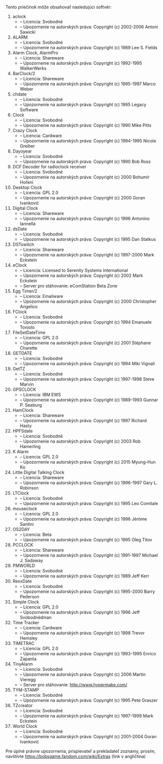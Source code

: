Tento priečinok môže obsahovať nasledujúci softvér:

1. aclock
   - – Licencia: Svobodné
   - – Upozornenie na autorských práva: Copyright (c) 2002-2006 Antoni Sawicki
2. ALARM
   - – Licencia: Svobodné
   - – Upozornenie na autorských práva: Copyright (c) 1989 Lee S. Fields
3. Alarm Clock, AlarmPro
   - – Licencia: Shareware
   - – Upozornenie na autorských práva: Copyright (c) 1992-1995 WalkerWerks
4. BarClock/2
   - – Licencia: Shareware
   - – Upozornenie na autorských práva: Copyright (c) 1995-1997 Marco Weber
5. chdate
   - – Licencia: Svobodné
   - – Upozornenie na autorských práva: Copyright (c) 1995 Legacy Software
6. Clock
   - – Licencia: Svobodné
   - – Upozornenie na autorských práva: Copyright (c) 1990 Mike Pitts
7. Crazy Clock
   - – Licencia: Cardware
   - – Upozornenie na autorských práva: Copyright (c) 1994-1995 Nicole Greiber
8. Dayoyear
   - – Licencia: Svobodné
   - – Upozornenie na autorských práva: Copyright (c) 1990 Bob Ross
9. DCF Decoder for radioclock receiver
   - – Licencia: Svobodné
   - – Upozornenie na autorských práva: Copyright (c) 2000 Bohumír Hoření
10. Desktop Clock
    - – Licencia: GPL 2.0
    - – Upozornenie na autorských práva: Copyright (c) 2000 Goran Ivanković
11. Digital Clock
    - – Licencia: Shareware
    - – Upozornenie na autorských práva: Copyright (c) 1996 Antonino Iannella
12. dsDate
    - – Licencia: Svobodné
    - – Upozornenie na autorských práva: Copyright (c) 1995 Dan Statkus
13. DSTswitch
    - – Licencia: Shareware
    - – Upozornenie na autorských práva: Copyright (c) 1997-2000 Mark Eckstein
14. eClock
    - – Licencia: Licensed to Serenity Systems International
    - – Upozornenie na autorských práva: Copyright (c) 2002 Mark Eckstein
    - – Server pro stáhovanie: eComStation Beta Zone
15. Egg Timer/2
    - – Licencia: Emailware
    - – Upozornenie na autorských práva: Copyright (c) 2000 Christopher Angelico
16. FClock
    - – Licencia: Svobodné
    - – Upozornenie na autorských práva: Copyright (c) 1994 Emanuele Toniolo
17. FileSetDateTime
    - – Licencia: GPL 2.0
    - – Upozornenie na autorských práva: Copyright (c) 2001 Stéphane Charette
18. GETDATE
    - – Licencia: Svobodné
    - – Upozornenie na autorských práva: Copyright (c) 1994 Miki Vignali
19. GetTZ
    - – Licencia: Svobodné
    - – Upozornenie na autorských práva: Copyright (c) 1997-1998 Steve Marvin
20. GPSCLOCK
    - – Licencia: IBM EWS
    - – Upozornenie na autorských práva: Copyright (c) 1989-1993 Gunnar P. Seaburg
21. HamClock
    - – Licencia: Shareware
    - – Upozornenie na autorských práva: Copyright (c) 1997 Richard Hasty
22. HPFSdate
    - – Licencia: Svobodné
    - – Upozornenie na autorských práva: Copyright (c) 2003 Rob Hamerling
23. K Alarm
    - – Licencia: GPL 2.0
    - – Upozornenie na autorských práva: Copyright (c) 2015 Myung-Hun Ko
24. Little Digital Talking Clock
    - – Licencia: Shareware
    - – Upozornenie na autorských práva: Copyright (c) 1996-1997 Gary L. Robinson
25. LTClock
    - – Licencia: Svobodné
    - – Upozornenie na autorských práva: Copyright (c) 1995 Leo Comitale
26. mouseclock
    - – Licencia: GPL 2.0
    - – Upozornenie na autorských práva: Copyright (c) 1996 Jérôme Santini
27. OS2DAY
    - – Licencia: Beta
    - – Upozornenie na autorských práva: Copyright (c) 1995 Oleg Titov
28. PCCLOCK
    - – Licencia: Shareware
    - – Upozornenie na autorských práva: Copyright (c) 1991-1997 Michael J. Sadaway
29. PMWORLD
    - – Licencia: Svobodné
    - – Upozornenie na autorských práva: Copyright (c) 1989 Jeff Kerr
30. RexxDate
    - – Licencia: Svobodné
    - – Upozornenie na autorských práva: Copyright (c) 1995-2000 Barry Pederson
31. Simple Clock
    - – Licencia: GPL 2.0
    - – Upozornenie na autorských práva: Copyright (c) 1996 Jeff Svobodnédman
32. Time Tracker
    - – Licencia: Cardware
    - – Upozornenie na autorských práva: Copyright (c) 1998 Trevor Hemsley
33. TIMETRAC
    - – Licencia: GPL 2.0
    - – Upozornenie na autorských práva: Copyright (c) 1993-1995 Enrico Zapanta
34. TinyAlarm
    - – Licencia: Svobodné
    - – Upozornenie na autorských práva: Copyright (c) 2006 Martin Vieregg
    - – Server pro stáhovanie: http://www.hypermake.com/
35. TYM-STAMP
    - – Licencia: Svobodné
    - – Upozornenie na autorských práva: Copyright (c) 1995 Pete Graszer
36. TZcreator
    - – Licencia: Svobodné
    - – Upozornenie na autorských práva: Copyright (c) 1997-1999 Mark Eckstein
37. World Clock
    - – Licencia: Svobodné
    - – Upozornenie na autorských práva: Copyright (c) 2001-2004 Goran Ivanković

Pre úplné právne upozornenia, prispievateľ a prekladateľ zoznamy, prosím, navštívte https://bobsgame.fandom.com/wiki/Extras (link v angličtina)
